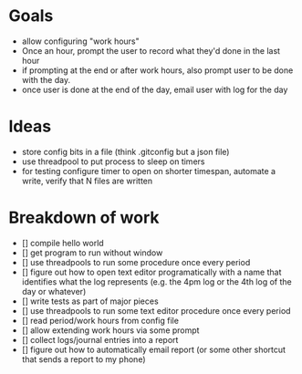 # Goals

- allow configuring "work hours"
- Once an hour, prompt the user to record what they'd done in the last hour
- if prompting at the end or after work hours, also prompt user to be done with the day.
- once user is done at the end of the day, email user with log for the day

# Ideas

- store config bits in a file (think .gitconfig but a json file)
- use threadpool to put process to sleep on timers
- for testing configure timer to open on shorter timespan, automate a write, verify that N files are written

# Breakdown of work

- [] compile hello world
- [] get program to run without window
- [] use threadpools to run some procedure once every period
- [] figure out how to open text editor programatically with a name that identifies what the log represents (e.g. the 4pm log or the 4th log of the day or whatever)
- [] write tests as part of major pieces
- [] use threadpools to run some text editor procedure once every period
- [] read period/work hours from config file
- [] allow extending work hours via some prompt
- [] collect logs/journal entries into a report
- [] figure out how to automatically email report (or some other shortcut that sends a report to my phone)
